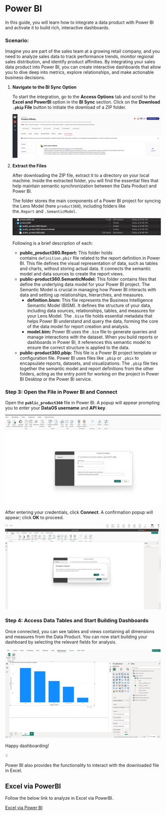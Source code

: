 # Power BI

In this guide, you will learn how to integrate a data product with Power BI and activate it to build rich, interactive dashboards.


### Scenario:

Imagine you are part of the sales team at a growing retail company, and you need to analyze sales data to track performance trends, monitor regional sales distribution, and identify product affinities. By integrating your sales data product into Power BI, you can create interactive dashboards that allow you to dive deep into metrics, explore relationships, and make actionable business decisions.

1. **Navigate to the BI Sync Option**
    
    To start the integration, go to the **Access Options** tab and scroll to the **Excel and PowerBI** option in the **BI Sync** section. Click on the **Download `.pbip` File** button to initiate the download of a ZIP folder.
    
    ![powerbi_conn_details.png](/learn/dp_consumer_learn_track/integrate_bi_tools/powerbi/powerbi_conn_details.png)
    
2. **Extract the Files**
    
    After downloading the ZIP file, extract it to a directory on your local machine. Inside the extracted folder, you will find the essential files that help maintain semantic synchronization between the Data Product and Power BI.
    
    The folder stores the main components of a Power BI project for syncing the Lens Model (here `product360`), including folders like the`.Report` and `.SemanticModel`. 
    
    ![folder_structure.png](/learn/dp_consumer_learn_track/integrate_bi_tools/powerbi/folder_structure.png)
    
    Following is a brief description of each:
    
    - **public_product360.Report:** This folder holds contains `definition.pbir` file related to the report definition in Power BI. This file defines the visual representation of data, such as tables and charts, without storing actual data. It connects the semantic model and data sources to create the report views.
    - **public-product360.SemanticModel:** This folder contains files that define the underlying data model for your Power BI project. The Semantic Model is crucial in managing how Power BI interacts with data and setting up relationships, hierarchies, and measures.
        - **definition.bism:** This file represents the Business Intelligence Semantic Model (BISM). It defines the structure of your data, including data sources, relationships, tables, and measures for your Lens Model. The `.bism` file holds essential metadata that helps Power BI understand and query the data, forming the core of the data model for report creation and analysis.
        - **model.bim:** Power BI uses the `.bim` file to generate queries and manage interactions with the dataset. When you build reports or dashboards in Power BI, it references this semantic model to ensure the correct structure is applied to the data.
    - **public-product360.pbip:** This file is a Power BI project template or configuration file. Power BI uses files like `.pbip` or `.pbix` to encapsulate reports, datasets, and visualizations. The `.pbip` file ties together the semantic model and report definitions from the other folders, acting as the entry point for working on the project in Power BI Desktop or the Power BI service.

### **Step 3: Open the File in Power BI and Connect**

Open the **`public_product360`** file in Power BI. A popup will appear prompting you to enter your **DataOS username** and **API key**.

![powerbi_ui.png](/learn/dp_consumer_learn_track/integrate_bi_tools/powerbi/powerbi_ui.png)

After entering your credentials, click **Connect**. A confirmation popup will appear; click **OK** to proceed.

![powerbi_pop_up.png](/learn/dp_consumer_learn_track/integrate_bi_tools/powerbi/powerbi_pop_up.png)

### **Step 4: Access Data Tables and Start Building Dashboards**

Once connected, you can see tables and views containing all dimensions and measures from the Data Product. You can now start building your dashboard by selecting the relevant fields for analysis.

![powerbi_dashboard.png](/learn/dp_consumer_learn_track/integrate_bi_tools/powerbi/powerbi_dashboard.png)

Happy dashboarding!

<aside>
💡

Power BI also provides the functionality to interact with the downloaded file in Excel.

</aside>

## Excel via PowerBI

Follow the below link to analyze in Excel via PowerBI.

[Excel via Power BI](/learn/dp_consumer_learn_track/integrate_bi_tools/powerbi/excel/)
